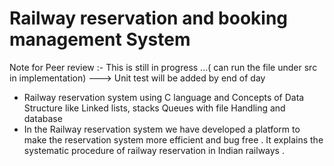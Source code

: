 # Railway reservation and booking management System 
Note for Peer review :- This is still in progress ...( can run the file under src in implementation) ---> Unit test will be added by end of day 
* Railway reservation system using C language and Concepts of Data Structure like Linked lists, stacks Queues  with file Handling and database
* In the Railway reservation system we have  developed a platform to make the reservation system more efficient and bug free . It explains the systematic procedure of railway reservation in Indian railways . 


